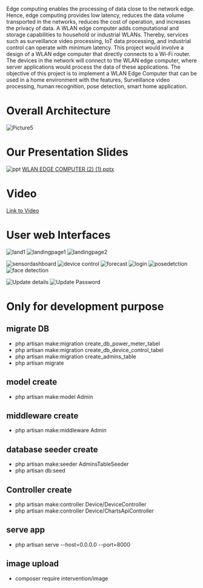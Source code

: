 Edge computing enables the processing of data close to the network edge. Hence, edge computing provides low latency, reduces the data volume transported in the networks, 
reduces the cost of operation, and increases the privacy of data. A WLAN edge computer adds computational and storage capabilities to household or industrial WLANs. Thereby, 
services such as surveillance video processing, IoT data processing, and industrial control can operate with minimum latency. This project would involve a design of a WLAN 
edge computer that directly connects to a Wi-Fi router. The devices in the network will connect to the WLAN edge computer, where server applications would process the data 
of these applications. The objective of this project is to implement a WLAN Edge Computer that can be used in a home environment with the features, Surveillance video processing,
human recognition, pose detection, smart home application.

# Overall Architecture
![Picture5](https://github.com/dhanushka365/wlan-app/assets/66137046/a154371b-f0c6-457d-9291-9c16c50d08ed)

# Our Presentation Slides
![ppt](https://github.com/dhanushka365/wlan-app/assets/66137046/645dfe6c-a3b9-432b-9b52-3fbba17e9e16)
[WLAN EDGE COMPUTER (2) (1).pptx](https://github.com/dhanushka365/wlan-app/files/11796906/WLAN.EDGE.COMPUTER.2.1.pptx)

# Video
[Link to Video](https://drive.google.com/file/d/1eqHiMNS1Fmv8Q1pyvqPRn_vB94SKA0Cc/view?usp=sharing)


# User web Interfaces
![land1](https://github.com/dhanushka365/wlan-app/assets/66137046/3e112480-9eca-4cce-a686-7a928fffee05)
![landingpage1](https://github.com/dhanushka365/wlan-app/assets/66137046/3e939fa7-f4a2-4640-a613-6a70a4284dd7)
![landingpage2](https://github.com/dhanushka365/wlan-app/assets/66137046/8219a8e9-5cb7-4784-a796-105cc1634d40)

![sensordashboard](https://github.com/dhanushka365/wlan-app/assets/66137046/3ad4b490-ea1a-4463-9546-3245c217f4ce)
![device control](https://github.com/dhanushka365/wlan-app/assets/66137046/89e39311-8ff1-4a58-8148-7701a7114eea)
![forecast](https://github.com/dhanushka365/wlan-app/assets/66137046/eb6074ec-1e6f-4647-a6d0-47b1b990d02e)
![login](https://github.com/dhanushka365/wlan-app/assets/66137046/3af637a9-4f7f-4e8e-9ddc-476eaec6d2aa)
![posedetction](https://github.com/dhanushka365/wlan-app/assets/66137046/735ecfd2-c464-4754-88e1-e067c42c27f8)
![face detection](https://github.com/dhanushka365/wlan-app/assets/66137046/6755c970-1a12-4c59-87f0-1a05406b9b67)

![Update details](https://github.com/dhanushka365/wlan-app/assets/66137046/5d165b34-aa7b-4842-8429-7f3147244a97)
![Update Password](https://github.com/dhanushka365/wlan-app/assets/66137046/3b261599-49d1-4ee7-a55c-874a5565ac2e)



# Only for development purpose

## migrate DB
-  php artisan make:migration create_db_power_meter_tabel
-  php artisan make:migration create_db_device_control_tabel
-  php artisan make:migration create_admins_table
-  php artisan migrate
## model create
-  php artisan make:model Admin
## middleware create
-  php artisan make:middleware Admin
## database seeder create
-  php artisan make:seeder AdminsTableSeeder
-  php artisan db:seed
## Controller create
-  php artisan make:controller Device/DeviceController 
-  php artisan make:controller Device/ChartsApiController   
## serve app
-  php artisan serve --host=0.0.0.0 --port=8000
## image upload
-  composer require intervention/image


